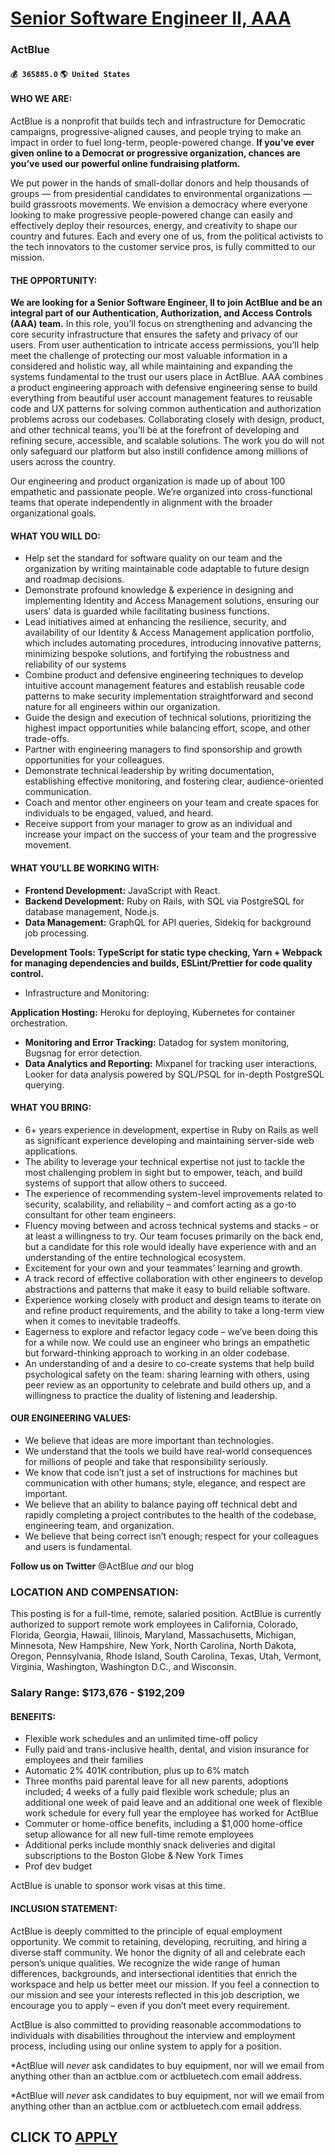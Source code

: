 # [Senior Software Engineer II, AAA](https://www.remotewlb.com/apply/senior-software-engineer-ii-aaa)  
### ActBlue  
#### `💰 365885.0` `🌎 United States`  

#### WHO WE ARE:

ActBlue is a nonprofit that builds tech and infrastructure for Democratic campaigns, progressive-aligned causes, and people trying to make an impact in order to fuel long-term, people-powered change. **If you’ve ever given online to a Democrat or progressive organization, chances are you’ve used our powerful online fundraising platform.**

We put power in the hands of small-dollar donors and help thousands of groups — from presidential candidates to environmental organizations — build grassroots movements. We envision a democracy where everyone looking to make progressive people-powered change can easily and effectively deploy their resources, energy, and creativity to shape our country and futures. Each and every one of us, from the political activists to the tech innovators to the customer service pros, is fully committed to our mission.

#### THE OPPORTUNITY:

 **We are looking for a Senior Software Engineer, II to join ActBlue and be an integral part of our Authentication, Authorization, and Access Controls (AAA) team.** In this role, you’ll focus on strengthening and advancing the core security infrastructure that ensures the safety and privacy of our users. From user authentication to intricate access permissions, you’ll help meet the challenge of protecting our most valuable information in a considered and holistic way, all while maintaining and expanding the systems fundamental to the trust our users place in ActBlue. AAA combines a product engineering approach with defensive engineering sense to build everything from beautiful user account management features to reusable code and UX patterns for solving common authentication and authorization problems across our codebases. Collaborating closely with design, product, and other technical teams, you'll be at the forefront of developing and refining secure, accessible, and scalable
solutions. The work you do will not only safeguard our platform but also instill confidence among millions of users across the country.

Our engineering and product organization is made up of about 100 empathetic and passionate people. We’re organized into cross-functional teams that operate independently in alignment with the broader organizational goals.

#### WHAT YOU WILL DO:

  * Help set the standard for software quality on our team and the organization by writing maintainable code adaptable to future design and roadmap decisions.
  * Demonstrate profound knowledge & experience in designing and implementing Identity and Access Management solutions, ensuring our users' data is guarded while facilitating business functions.
  * Lead initiatives aimed at enhancing the resilience, security, and availability of our Identity & Access Management application portfolio, which includes automating procedures, introducing innovative patterns, minimizing bespoke solutions, and fortifying the robustness and reliability of our systems
  * Combine product and defensive engineering techniques to develop intuitive account management features and establish reusable code patterns to make security implementation straightforward and second nature for all engineers within our organization.
  * Guide the design and execution of technical solutions, prioritizing the highest impact opportunities while balancing effort, scope, and other trade-offs.
  * Partner with engineering managers to find sponsorship and growth opportunities for your colleagues.
  * Demonstrate technical leadership by writing documentation, establishing effective monitoring, and fostering clear, audience-oriented communication.
  * Coach and mentor other engineers on your team and create spaces for individuals to be engaged, valued, and heard.
  * Receive support from your manager to grow as an individual and increase your impact on the success of your team and the progressive movement.

#### WHAT YOU’LL BE WORKING WITH:

  * **Frontend Development:** JavaScript with React.
  * **Backend Development:** Ruby on Rails, with SQL via PostgreSQL for database management, Node.js.
  * **Data Management:** GraphQL for API queries, Sidekiq for background job processing.

**Development Tools: TypeScript for static type checking, Yarn + Webpack for managing dependencies and builds, ESLint/Prettier for code quality control.**

  * Infrastructure and Monitoring:

 **Application Hosting:** Heroku for deploying, Kubernetes for container orchestration.

  * **Monitoring and Error Tracking:** Datadog for system monitoring, Bugsnag for error detection.
  * **Data Analytics and Reporting:** Mixpanel for tracking user interactions, Looker for data analysis powered by SQL/PSQL for in-depth PostgreSQL querying.

#### WHAT YOU BRING:

  * 6+ years experience in development, expertise in Ruby on Rails as well as significant experience developing and maintaining server-side web applications.
  * The ability to leverage your technical expertise not just to tackle the most challenging problem in sight but to empower, teach, and build systems of support that allow others to succeed.
  * The experience of recommending system-level improvements related to security, scalability, and reliability – and comfort acting as a go-to consultant for other team engineers.
  * Fluency moving between and across technical systems and stacks – or at least a willingness to try. Our team focuses primarily on the back end, but a candidate for this role would ideally have experience with and an understanding of the entire technological ecosystem. 
  * Excitement for your own and your teammates’ learning and growth.
  * A track record of effective collaboration with other engineers to develop abstractions and patterns that make it easy to build reliable software.
  * Experience working closely with product and design teams to iterate on and refine product requirements, and the ability to take a long-term view when it comes to inevitable tradeoffs.
  * Eagerness to explore and refactor legacy code – we’ve been doing this for a while now. We could use an engineer who brings an empathetic but forward-thinking approach to working in an older codebase.
  * An understanding of and a desire to co-create systems that help build psychological safety on the team: sharing learning with others, using peer review as an opportunity to celebrate and build others up, and a willingness to practice the duality of listening and leadership.

#### OUR ENGINEERING VALUES:

  * We believe that ideas are more important than technologies.
  * We understand that the tools we build have real-world consequences for millions of people and take that responsibility seriously.
  * We know that code isn’t just a set of instructions for machines but communication with other humans; style, elegance, and respect are important.
  * We believe that an ability to balance paying off technical debt and rapidly completing a project contributes to the health of the codebase, engineering team, and organization.
  * We believe that being correct isn’t enough; respect for your colleagues and users is fundamental.

**Follow us on Twitter** @ActBlue _and_ our blog

### LOCATION AND COMPENSATION:

This posting is for a full-time, remote, salaried position. ActBlue is currently authorized to support remote work employees in California, Colorado, Florida, Georgia, Hawaii, Illinois, Maryland, Massachusetts, Michigan, Minnesota, New Hampshire, New York, North Carolina, North Dakota, Oregon, Pennsylvania, Rhode Island, South Carolina, Texas, Utah, Vermont, Virginia, Washington, Washington D.C., and Wisconsin.

### Salary Range: **$173,676 - $192,209**

#### BENEFITS:

  * Flexible work schedules and an unlimited time-off policy
  * Fully paid and trans-inclusive health, dental, and vision insurance for employees and their families
  * Automatic 2% 401K contribution, plus up to 6% match
  * Three months paid parental leave for all new parents, adoptions included; 4 weeks of a fully paid flexible work schedule; plus an additional one week of paid leave and an additional one week of flexible work schedule for every full year the employee has worked for ActBlue 
  * Commuter or home-office benefits, including a $1,000 home-office setup allowance for all new full-time remote employees
  * Additional perks include monthly snack deliveries and digital subscriptions to the Boston Globe & New York Times
  * Prof dev budget

ActBlue is unable to sponsor work visas at this time.

#### INCLUSION STATEMENT:

ActBlue is deeply committed to the principle of equal employment opportunity. We commit to retaining, developing, recruiting, and hiring a diverse staff community. We honor the dignity of all and celebrate each person’s unique qualities. We recognize the wide range of human differences, backgrounds, and intersectional identities that enrich the workspace and help us better meet our mission. If you feel a connection to our mission and see your interests reflected in this job description, we encourage you to apply – even if you don’t meet every requirement.

ActBlue is also committed to providing reasonable accommodations to individuals with disabilities throughout the interview and employment process, including using our online system to apply for a position.

*ActBlue will _never_ ask candidates to buy equipment, nor will we email from anything other than an actblue.com or actbluetech.com email address. 

*ActBlue will _never_ ask candidates to buy equipment, nor will we email from anything other than an actblue.com or actbluetech.com email address. 

  
## CLICK TO [APPLY](https://www.remotewlb.com/apply/senior-software-engineer-ii-aaa)

